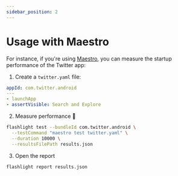```yaml
---
sidebar_position: 2
---
```


# Usage with Maestro

For instance, if you're using [Maestro](https://github.com/mobile-dev-inc/maestro), you can measure the startup performance of the Twitter app:

1. Create a `twitter.yaml` file:

```yaml
appId: com.twitter.android
---
- launchApp
- assertVisible: Search and Explore
```

2. Measure performance 🚀

```bash
flashlight test --bundleId com.twitter.android \
  --testCommand "maestro test twitter.yaml" \
  --duration 10000 \
  --resultsFilePath results.json
```

3. Open the report

```bash
flashlight report results.json
```
